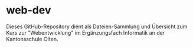 # web-dev

Dieses GitHub-Repository dient als Dateien-Sammlung und Übersicht zum Kurs zur "Webentwicklung" im Ergänzungsfach Informatik an der Kantonsschule Olten.